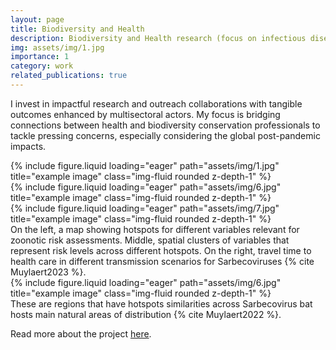 ```yaml
---
layout: page
title: Biodiversity and Health
description: Biodiversity and Health research (focus on infectious disease risk)
img: assets/img/1.jpg
importance: 1
category: work
related_publications: true
---
```



I invest in impactful research and outreach collaborations with tangible outcomes enhanced by multisectoral actors. My focus is bridging connections between health and biodiversity conservation professionals to tackle pressing concerns, especially considering the global post-pandemic impacts.


<div class="row">
    <div class="col-sm mt-3 mt-md-0">
        {% include figure.liquid loading="eager" path="assets/img/1.jpg" title="example image" class="img-fluid rounded z-depth-1" %}
    </div>
    <div class="col-sm mt-3 mt-md-0">
        {% include figure.liquid loading="eager" path="assets/img/6.jpg" title="example image" class="img-fluid rounded z-depth-1" %}
    </div>
    <div class="col-sm mt-3 mt-md-0">
        {% include figure.liquid loading="eager" path="assets/img/7.jpg" title="example image" class="img-fluid rounded z-depth-1" %}
    </div>
</div>
<div class="caption">
    On the left, a map showing hotspots for different variables relevant for zoonotic risk assessments. Middle, spatial clusters of variables that represent risk levels across different hotspots. On the right, travel time to health care in different transmission scenarios for Sarbecoviruses {% cite Muylaert2023 %}.
</div>
<div class="row">
    <div class="col-sm mt-3 mt-md-0">
        {% include figure.liquid loading="eager" path="assets/img/6.jpg" title="example image" class="img-fluid rounded z-depth-1" %}
    </div>
</div>
<div class="caption">
    These are regions that have hotspots similarities across Sarbecovirus bat hosts main natural areas of distribution {% cite Muylaert2022 %}.
</div>


Read more about the project <a href="https://www.massey.ac.nz/about/news/understanding-the-risk-transmission-of-sars-like-coronaviruses-from-wildlife-to-humans/">here</a>.